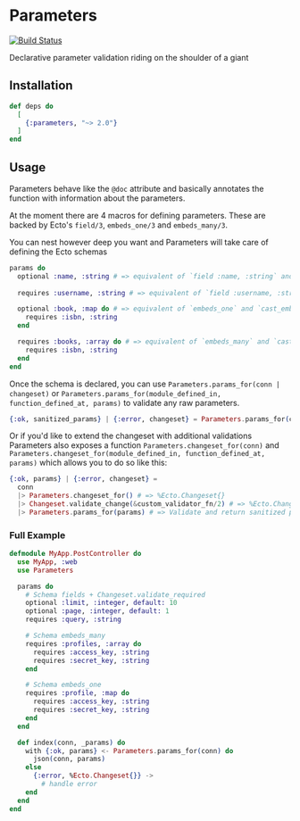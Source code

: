 # Parameters

[![Build Status](https://travis-ci.com/imranismail/parameters.ex.svg?branch=master)](https://travis-ci.com/imranismail/parameters.ex)

Declarative parameter validation riding on the shoulder of a giant

## Installation

```elixir
def deps do
  [
    {:parameters, "~> 2.0"}
  ]
end
```

## Usage

Parameters behave like the `@doc` attribute and basically annotates the function with information about the parameters.

At the moment there are 4 macros for defining parameters. These are backed by Ecto's `field/3`, `embeds_one/3` and `embeds_many/3`.

You can nest however deep you want and Parameters will take care of defining the Ecto schemas

```elixir
params do
  optional :name, :string # => equivalent of `field :name, :string` and `cast`
  
  requires :username, :string # => equivalent of `field :username, :string` and `validate_required`

  optional :book, :map do # => equivalent of `embeds_one` and `cast_embed`
    requires :isbn, :string
  end

  requires :books, :array do # => equivalent of `embeds_many` and `cast_embed(required: true)`
    requires :isbn, :string
  end
end
```

Once the schema is declared, you can use `Parameters.params_for(conn | changeset)` or `Parameters.params_for(module_defined_in, function_defined_at, params)` to validate any raw parameters.

```elixir
{:ok, sanitized_params} | {:error, changeset} = Parameters.params_for(conn)
```

Or if you'd like to extend the changeset with additional validations Parameters also exposes a function `Parameters.changeset_for(conn)` and `Parameters.changeset_for(module_defined_in, function_defined_at, params)` which allows you to do so like this:

```elixir
{:ok, params} | {:error, changeset} =
  conn
  |> Parameters.changeset_for() # => %Ecto.Changeset{}
  |> Changeset.validate_change(&custom_validator_fn/2) # => %Ecto.Changeset{} 
  |> Parameters.params_for(params) # => Validate and return sanitized params
```

### Full Example

```elixir
defmodule MyApp.PostController do
  use MyApp, :web
  use Parameters

  params do
    # Schema fields + Changeset.validate_required
    optional :limit, :integer, default: 10
    optional :page, :integer, default: 1
    requires :query, :string

    # Schema embeds_many
    requires :profiles, :array do
      requires :access_key, :string
      requires :secret_key, :string
    end

    # Schema embeds_one
    requires :profile, :map do
      requires :access_key, :string
      requires :secret_key, :string
    end
  end

  def index(conn, _params) do
    with {:ok, params} <- Parameters.params_for(conn) do
      json(conn, params)
    else
      {:error, %Ecto.Changeset{}} ->
        # handle error
    end
  end
end
```

